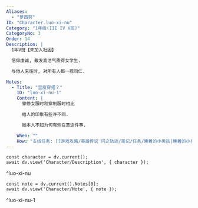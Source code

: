 ```yaml
---
Aliases:
  - "萝西努"
ID: "Character.luo-xi-nu"
Category: "1年级(III IV V班)"
CategoryNo: 3
Order: 14
Description: |
  1年V班【未加入社团】

  信仰虔诚, 散发高洁气质得女学生.

  与他人来往时, 对所有人都一视同仁.

Notes:
  - Title: "显瘦穿搭？"
    ID: "luo-xi-nu-1"
    Content: |
      穿修女服时和穿制服时相比

      给人的印象有些许不同.

      她本人不知为何有些在意这件事.

    When: ""
    How: "支线任务: [[游戏攻略/英雄传说 闪之轨迹/笔记/任务/睡着的小男孩|睡着的小男孩]] 获得"
---
```

```dataviewjs
const character = dv.current();
await dv.view('Character/Description', { character });
```
^luo-xi-nu

```dataviewjs
const note = dv.current().Notes[0];
await dv.view('Character/Note', { note });
```
^luo-xi-nu-1